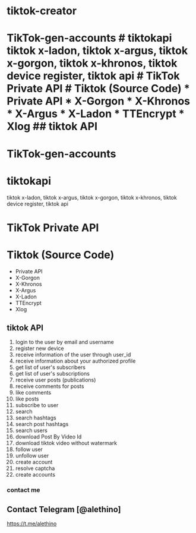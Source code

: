# tiktok-creator
# TikTok-gen-accounts  # tiktokapi tiktok x-ladon, tiktok x-argus, tiktok x-gorgon, tiktok x-khronos, tiktok device register, tiktok api  # TikTok Private API  # Tiktok (Source Code) * Private API * X-Gorgon * X-Khronos  * X-Argus  * X-Ladon  * TTEncrypt * Xlog  ## tiktok API 

# TikTok-gen-accounts
# tiktokapi
tiktok x-ladon, tiktok x-argus, tiktok x-gorgon, tiktok x-khronos, tiktok device register, tiktok api


# TikTok Private API
# Tiktok (Source Code)
* Private API
* X-Gorgon
* X-Khronos 
* X-Argus 
* X-Ladon 
* TTEncrypt
* Xlog
## tiktok API

1. login to the user by email and username
2. register new device
3. receive information of the user through user_id
4. receive information about your authorized profile
5. get list of user's subscribers
6. get list of user's subscriptions
7. receive user posts (publications)
8. receive comments for posts
9. like comments
10. like posts
11. subscribe to user
12. search
13. search hashtags
14. search post hashtags
15. search users
16. download Post By Video Id
17. download tiktok video without watermark
18. follow user
19. unfollow user
20. create account
21. resolve captcha
22. create accounts
### contact me
## Contact Telegram [@alethino] 
https://t.me/alethino
